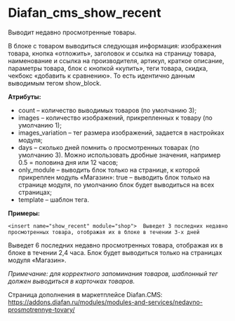 # Diafan_cms_show_recent
Выводит недавно просмотренные товары. 

В блоке с товаром выводиться следующая информация: изображения товара, кнопка «отложить», заголовок и ссылка на страницу товара, наименование и ссылка на производителя, артикул, краткое описание, параметры товара, блок с кнопкой «купить», теги товара, скидка, чекбокс «добавить к сравнению». То есть идентично данным выводимым тегом show_block. 

**Атрибуты:** 

* count – количество выводимых товаров (по умолчанию 3); 
* images – количество изображений, прикрепленных к товару (по умолчанию 1); 
* images_variation – тег размера изображений, задается в настройках модуля; 
* days – сколько дней помнить о просмотренных товарах (по умолчанию 3). Можно использовать дробные значения, например 0.5 = половина дня или 12 часов; 
* only_module – выводить блок только на странице, к которой прикреплен модуль «Магазин»: true – выводить блок только на странице модуля, по умолчанию блок будет выводиться на всех страницах; 
* template – шаблон тега. 

**Примеры:**

`<insert name="show_recent" module="shop"> 
Выведет 3 последних недавно просмотренных товара, отображая их в блоке в течении 3-х дней`

<insert name="show_recent" module="shop" count="6" days="0,1" only_module="true"> 
Выведет 6 последних недавно просмотренных товара, отображая их в блоке в течении 2,4 часа. Блок будет выводиться только на страницах модуля «Магазин».

_Примечание: для корректного запоминания товаров, шаблонный тег должен выводиться в карточках товаров._

Страница дополнения в маркетплейсе Diafan.CMS: https://addons.diafan.ru/modules/modules-and-services/nedavno-prosmotrennye-tovary/
